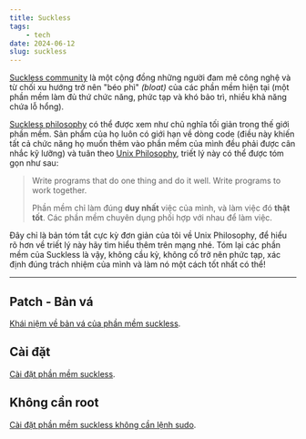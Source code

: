 ```yaml
---
title: Suckless
tags:
    - tech
date: 2024-06-12
slug: suckless
---
```

[Suckless community](https://suckless.org/community/) là một cộng đồng những người đam mê công nghệ và từ chối xu hướng trở nên "béo phì" _(bloat)_ của các phần mềm hiện tại (một phần mềm làm đủ thứ chức năng, phức tạp và khó bảo trì, nhiều khả năng chứa lỗ hổng).

[Suckless philosophy](https://suckless.org/philosophy/) có thể được xem như chủ nghĩa tối giản trong thế giới phần mềm. Sản phẩm của họ luôn có giới hạn về dòng code (điều này khiến tất cả chức năng họ muốn thêm vào phần mềm của mình đều phải được cân nhắc kỹ lưỡng) và tuân theo [Unix Philosophy](https://en.wikipedia.org/wiki/Unix_Philosophy), triết lý này có thể được tóm gọn như sau:

> Write programs that do one thing and do it well. Write programs to work together.
>
> Phần mềm chỉ làm đúng **duy nhất** việc của mình, và làm việc đó **thật tốt**. Các phần mềm chuyên dụng phối hợp với nhau để làm việc.

Đây chỉ là bản tóm tắt cực kỳ đơn giản của tôi về Unix Philosophy, để hiểu rõ hơn về triết lý này hãy tìm hiểu thêm trên mạng nhé. Tóm lại các phần mềm của Suckless là vậy, không cầu kỳ, không cố trở nên phức tạp, xác định đúng trách nhiệm của mình và làm nó một cách tốt nhất có thể!

---

## Patch - Bản vá

[Khái niệm về bản vá của phần mềm suckless](/suckless-patches).

## Cài đặt

[Cài đặt phần mềm suckless](/suckless-install).

## Không cần root

[Cài đặt phần mềm suckless không cần lệnh sudo](/suckless-no-root).
